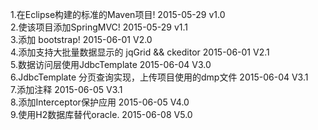 ﻿1.在Eclipse构建的标准的Maven项目! 2015-05-29  v1.0  </br>
2.使该项目添加SpringMVC!  2015-05-29  v1.1  </br>
3.添加 bootstrap!                            2015-06-01  V2.0  </br>
4.添加支持大批量数据显示的 jqGrid && ckeditor                    2015-06-01  V2.1  </br>
5.数据访问层使用JdbcTemplate         2015-06-04  V3.0  </br>
6.JdbcTemplate 分页查询实现，上传项目使用的dmp文件  2015-06-04  V3.1 </br>
7.添加注释                      2015-06-05  V3.1 </br>
8.添加Interceptor保护应用      2015-06-05  V4.0 </br>
9.使用H2数据库替代oracle.        2015-06-08  V5.0 </br>